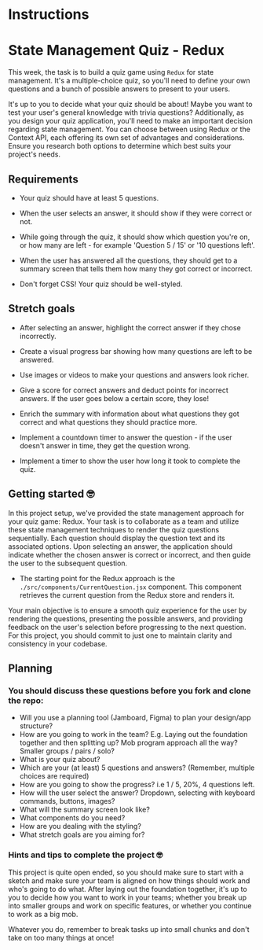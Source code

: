 # Instructions

# State Management Quiz - Redux

This week, the task is to build a quiz game using `Redux` for state management. It's a multiple-choice quiz, so you'll need to define your own questions and a bunch of possible answers to present to your users.

It's up to you to decide what your quiz should be about! Maybe you want to test your user's general knowledge with trivia questions? Additionally, as you design your quiz application, you'll need to make an important decision regarding state management. You can choose between using Redux or the Context API, each offering its own set of advantages and considerations. Ensure you research both options to determine which best suits your project's needs.

## Requirements

- Your quiz should have at least 5 questions.

- When the user selects an answer, it should show if they were correct or not.

- While going through the quiz, it should show which question you're on, or how many are left - for example 'Question 5 / 15' or '10 questions left'.

- When the user has answered all the questions, they should get to a summary screen that tells them how many they got correct or incorrect.

- Don't forget CSS! Your quiz should be well-styled.

## Stretch goals

- After selecting an answer, highlight the correct answer if they chose incorrectly.

- Create a visual progress bar showing how many questions are left to be answered.

- Use images or videos to make your questions and answers look richer.

- Give a score for correct answers and deduct points for incorrect answers. If the user goes below a certain score, they lose!

- Enrich the summary with information about what questions they got correct and what questions they should practice more.

- Implement a countdown timer to answer the question - if the user doesn't answer in time, they get the question wrong.

- Implement a timer to show the user how long it took to complete the quiz.

## Getting started 🤓

In this project setup, we've provided the state management approach for your quiz game: Redux. Your task is to collaborate as a team and utilize these state management techniques to render the quiz questions sequentially. Each question should display the question text and its associated options. Upon selecting an answer, the application should indicate whether the chosen answer is correct or incorrect, and then guide the user to the subsequent question.

- The starting point for the Redux approach is the `./src/components/CurrentQuestion.jsx` component. This component retrieves the current question from the Redux store and renders it.

Your main objective is to ensure a smooth quiz experience for the user by rendering the questions, presenting the possible answers, and providing feedback on the user's selection before progressing to the next question. For this project, you should commit to just one to maintain clarity and consistency in your codebase.

## Planning

### You should discuss these questions before you fork and clone the repo:
- Will you use a planning tool (Jamboard, Figma) to plan your design/app structure?
- How are you going to work in the team? E.g. Laying out the foundation together and then splitting up? Mob program approach all the way? Smaller groups / pairs / solo?
- What is your quiz about?
- Which are your (at least) 5 questions and answers? (Remember, multiple choices are required)
- How are you going to show the progress? i.e 1 / 5, 20%, 4 questions left.
- How will the user select the answer? Dropdown, selecting with keyboard commands, buttons, images?
- What will the summary screen look like?
- What components do you need?
- How are you dealing with the styling?
- What stretch goals are you aiming for?


### Hints and tips to complete the project 🤓
This project is quite open ended, so you should make sure to start with a sketch and make sure your team is aligned on how things should work and who's going to do what. After laying out the foundation together, it's up to you to decide how you want to work in your teams; whether you break up into smaller groups and work on specific features, or whether you continue to work as a big mob.

Whatever you do, remember to break tasks up into small chunks and don't take on too many things at once!
